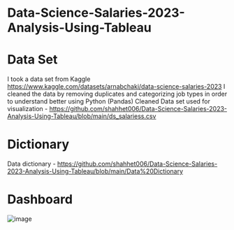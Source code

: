 # Data-Science-Salaries-2023-Analysis-Using-Tableau

# Data Set
I took a data set from Kaggle https://www.kaggle.com/datasets/arnabchaki/data-science-salaries-2023
I cleaned the data by removing duplicates and categorizing job types in order to understand better using Python (Pandas)
Cleaned Data set used for visualization - https://github.com/shahhet006/Data-Science-Salaries-2023-Analysis-Using-Tableau/blob/main/ds_salariess.csv

#  Dictionary
Data dictionary - https://github.com/shahhet006/Data-Science-Salaries-2023-Analysis-Using-Tableau/blob/main/Data%20Dictionary

# Dashboard
![image](https://github.com/user-attachments/assets/00a7b245-01c8-41e2-9769-15e5ddcc0c93)



